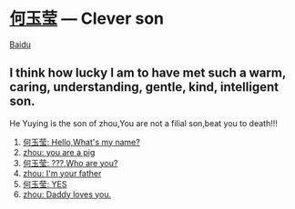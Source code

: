 [何玉莹](http://zzhou.3vdo.club) — Clever son
==================================================

[Baidu](#)

I think how lucky I am to have met such a warm, caring, understanding, gentle, kind, intelligent son.
--------------------------------------

 He Yuying is the son of zhou,You are not a filial son,beat you to death!!!


1. [何玉莹: Hello,What's my name?](#)
2. [zhou: you are a pig](#)
3. [何玉莹: ???,Who are you?](#)
4. [zhou: I'm your father](#)
5. [何玉莹: YES](#)
6. [zhou: Daddy loves you.](#)



